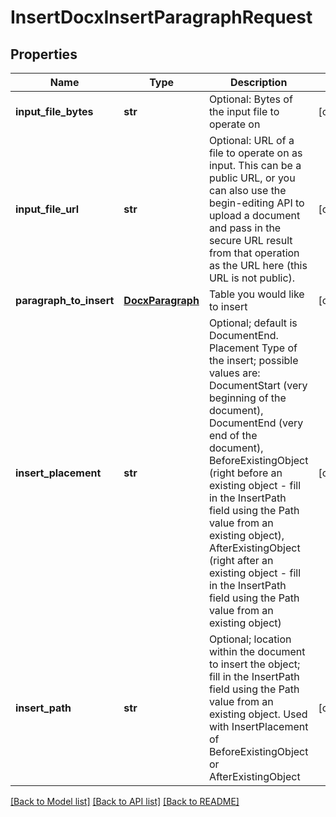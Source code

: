 # InsertDocxInsertParagraphRequest

## Properties
Name | Type | Description | Notes
------------ | ------------- | ------------- | -------------
**input_file_bytes** | **str** | Optional: Bytes of the input file to operate on | [optional] 
**input_file_url** | **str** | Optional: URL of a file to operate on as input.  This can be a public URL, or you can also use the begin-editing API to upload a document and pass in the secure URL result from that operation as the URL here (this URL is not public). | [optional] 
**paragraph_to_insert** | [**DocxParagraph**](DocxParagraph.md) | Table you would like to insert | [optional] 
**insert_placement** | **str** | Optional; default is DocumentEnd.  Placement Type of the insert; possible values are: DocumentStart (very beginning of the document), DocumentEnd (very end of the document), BeforeExistingObject (right before an existing object - fill in the InsertPath field using the Path value from an existing object), AfterExistingObject (right after an existing object - fill in the InsertPath field using the Path value from an existing object) | [optional] 
**insert_path** | **str** | Optional; location within the document to insert the object; fill in the InsertPath field using the Path value from an existing object.  Used with InsertPlacement of BeforeExistingObject or AfterExistingObject | [optional] 

[[Back to Model list]](../README.md#documentation-for-models) [[Back to API list]](../README.md#documentation-for-api-endpoints) [[Back to README]](../README.md)


